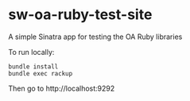 # sw-oa-ruby-test-site
A simple Sinatra app for testing the OA Ruby libraries

To run locally:
```
bundle install
bundle exec rackup
```

Then go to http://localhost:9292
